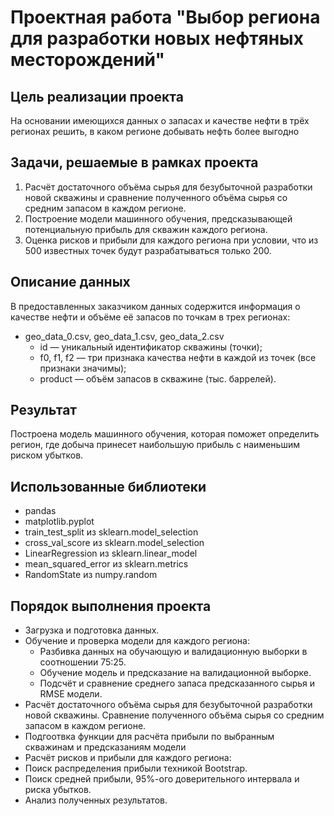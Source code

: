 # Проектная работа "Выбор региона для разработки новых нефтяных месторождений"

## Цель реализации проекта
На основании имеющихся данных о запасах и качестве нефти в трёх регионах решить, в каком регионе добывать нефть более выгодно

## Задачи, решаемые в рамках проекта
1. Расчёт достаточного объёма сырья для безубыточной разработки новой скважины и сравнение полученного объёма сырья со средним запасом в каждом регионе.
1. Построение модели машинного обучения, предсказывающей потенциальную прибыль для скважин каждого региона.
1. Оценка рисков и прибыли для каждого региона при условии, что из 500 известных точек будут разрабатываться только 200.

## Описание данных
В предоставленных заказчиком данных содержится информация о качестве нефти и объёме её запасов по точкам в трех регионах:
* geo_data_0.csv, geo_data_1.csv, geo_data_2.csv
    * id — уникальный идентификатор скважины (точки);
    * f0, f1, f2 — три признака качества нефти в каждой из точек (все признаки значимы);
    * product — объём запасов в скважине (тыс. баррелей).

## Результат
Построена модель машинного обучения, которая поможет определить регион, где добыча принесет наибольшую прибыль с наименьшим риском убытков.

## Использованные библиотеки
* pandas
* matplotlib.pyplot
* train_test_split из sklearn.model_selection 
* cross_val_score из sklearn.model_selection
* LinearRegression из sklearn.linear_model
* mean_squared_error из sklearn.metrics
* RandomState из numpy.random

## Порядок выполнения проекта
* Загрузка и подготовка данных.
* Обучение и проверка модели для каждого региона:
  * Разбивка данных на обучающую и валидационную выборки в соотношении 75:25.
  * Обучение модель и предсказание на валидационной выборке.
  * Подсчёт и сравнение среднего запаса предсказанного сырья и RMSE модели.
* Расчёт достаточного объёма сырья для безубыточной разработки новой скважины. Сравнение полученного объёма сырья со средним запасом в каждом регионе.
* Подгоотвка функции для расчёта прибыли по выбранным скважинам и предсказаниям модели
* Расчёт рисков и прибыли для каждого региона:
 * Поиск распределения прибыли техникой Bootstrap.
 * Поиск средней прибыли, 95%-ого доверительного интервала и риска убытков.
* Анализ полученных результатов.
